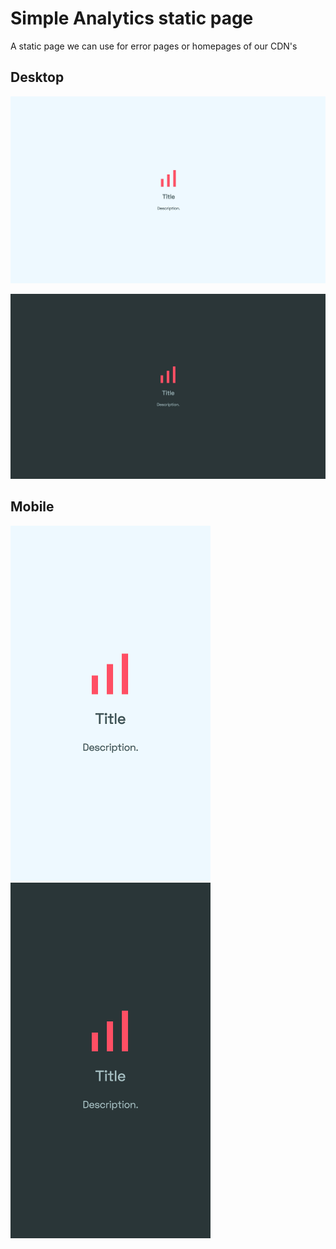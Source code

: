 # Simple Analytics static page

A static page we can use for error pages or homepages of our CDN's

## Desktop

<kbd><img width="1440px" alt="Screenshot" src="preview-desktop-light-mode.jpg"></kbd>

<kbd><img width="1440px" alt="Screenshot" src="preview-desktop-dark-mode.jpg"></kbd>

## Mobile

<kbd><img width="320px" alt="Screenshot" src="preview-mobile-light-mode.png"></kbd> <kbd><img width="320px" alt="Screenshot" src="preview-mobile-dark-mode.png"></kbd>

